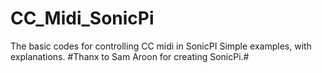 # CC_Midi_SonicPi
The basic codes for controlling CC midi in SonicPI
Simple examples, with explanations.
#Thanx to Sam Aroon for creating SonicPi.#
